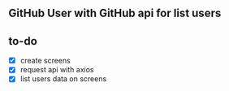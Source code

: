 ## GitHub User with GitHub api for list users

## to-do

- [x] create screens
- [x] request api with axios
- [x] list users data on screens
